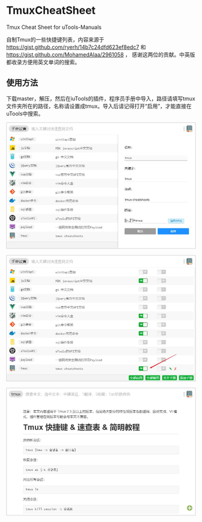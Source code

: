 # TmuxCheatSheet

Tmux Cheat Sheet for uTools-Manuals

自制Tmux的一些快捷键列表，内容来源于 https://gist.github.com/ryerh/14b7c24dfd623ef8edc7 和 https://gist.github.com/MohamedAlaa/2961058 ， 感谢这两位的贡献。中英版都收录方便用英文单词的搜索。

## 使用方法

下载master，解压，然后在iuTools的插件，程序员手册中导入，路径请填写tmux文件夹所在的路径，名称请设置成tmux。导入后请记得打开“启用”，才能直接在uTools中搜索。

![导入设置](./01.jpg)

![打开启用](./02.jpg)

![效果示例](./03.jpg)